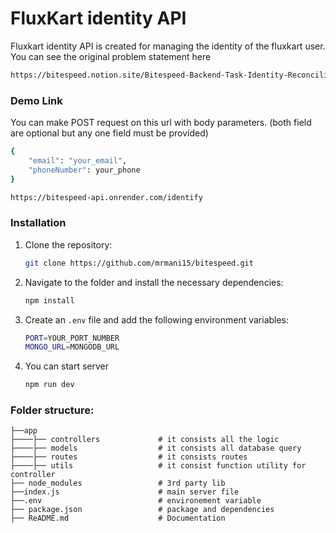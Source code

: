 # FluxKart identity API

Fluxkart identity API is created for managing the identity of the fluxkart user. You can see the original problem statement here

```bash
https://bitespeed.notion.site/Bitespeed-Backend-Task-Identity-Reconciliation-53392ab01fe149fab989422300423199
```



### Demo Link

You can make POST request on this url with body parameters. (both field are optional but any one field must be provided)

```bash
{
    "email": "your_email",
    "phoneNumber": your_phone
}
```

```bash
https://bitespeed-api.onrender.com/identify
```

### Installation

1. Clone the repository:

    ```bash
    git clone https://github.com/mrmani15/bitespeed.git
    ```

2. Navigate to the folder and install the necessary dependencies:

    ```bash
    npm install
    ```

3. Create an `.env` file and add the following environment variables:

    ```bash
    PORT=YOUR_PORT_NUMBER
    MONGO_URL=MONGODB_URL
    ```

4. You can start server 

    ```bash
    npm run dev
    ```


### Folder structure:

```
├──app
├────├── controllers             # it consists all the logic 
├────├── models                  # it consists all database query
├────├── routes                  # it consists routes
├────├── utils                   # it consist function utility for controller 
├── node_modules                 # 3rd party lib
├──index.js                      # main server file
├──.env                          # environement variable
├── package.json                 # package and dependencies
├── ReADME.md                    # Documentation
```
